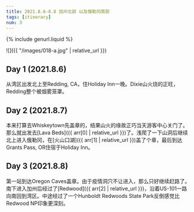 ```yaml
---
title: 2021.8.6-8.8 加州北部 以及俄勒冈南部
tags: [itinerary]
num: 3
---
```


{% include genurl.liquid %}

![]({{ "/images/018-a.jpg" | relative_url }})

## Day 1 (2021.8.6)
从湾区出发北上至Redding, CA，住Holiday Inn一晚。Dixie山火烧的正旺，Redding整个被烟雾笼罩。

## Day 2 (2021.8.7)
本来打算去Whiskeytown先盖章的，结果山火的缘故正巧当天游客中心关门了。那么就出发去[Lava Beds]({{ arr[0] | relative_url }})了。浅爬了一下山洞后继续北上进入俄勒冈，在[火山口湖]({{ arr[1] | relative_url }})盖了个章，最后到达Grants Pass, OR住宿于Holiday Inn。

## Day 3 (2021.8.8)
第一站到达Oregon Caves盖章。由于疫情洞穴不让进入，那么只好继续赶路了。南下进入加州后经过了[Redwood]({{ arr[2] | relative_url }})，沿着US-101一路向南回到湾区。中途经过了一个Hunboldt Redwoods State Park反倒感觉比Redwood NP印象更深刻。